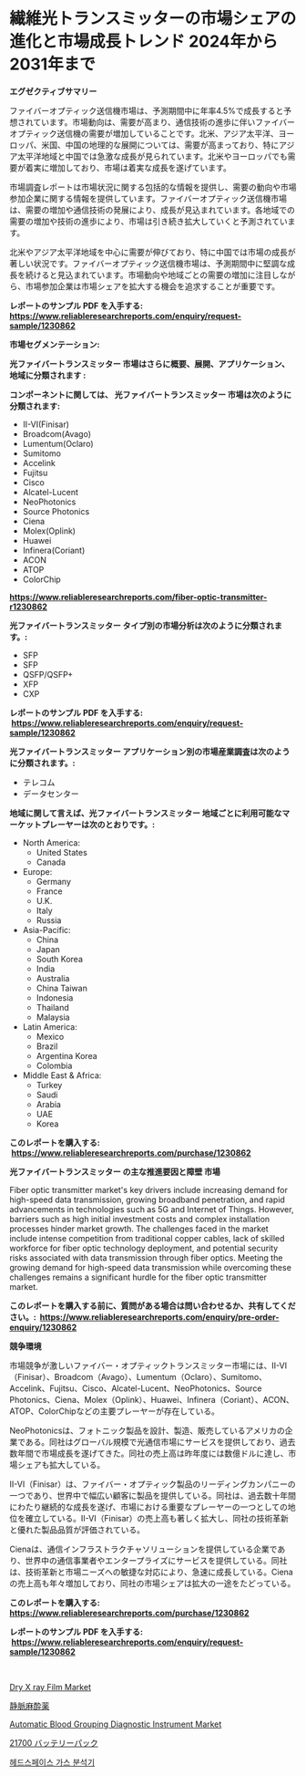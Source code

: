 <p><h1>繊維光トランスミッターの市場シェアの進化と市場成長トレンド 2024年から2031年まで</h1></p><p><strong>エグゼクティブサマリー</strong></p>
<p><p>ファイバーオプティック送信機市場は、予測期間中に年率4.5%で成長すると予想されています。市場動向は、需要が高まり、通信技術の進歩に伴いファイバーオプティック送信機の需要が増加していることです。北米、アジア太平洋、ヨーロッパ、米国、中国の地理的な展開については、需要が高まっており、特にアジア太平洋地域と中国では急激な成長が見られています。北米やヨーロッパでも需要が着実に増加しており、市場は着実な成長を遂げています。</p><p>市場調査レポートは市場状況に関する包括的な情報を提供し、需要の動向や市場参加企業に関する情報を提供しています。ファイバーオプティック送信機市場は、需要の増加や通信技術の発展により、成長が見込まれています。各地域での需要の増加や技術の進歩により、市場は引き続き拡大していくと予測されています。</p><p>北米やアジア太平洋地域を中心に需要が伸びており、特に中国では市場の成長が著しい状況です。ファイバーオプティック送信機市場は、予測期間中に堅調な成長を続けると見込まれています。市場動向や地域ごとの需要の増加に注目しながら、市場参加企業は市場シェアを拡大する機会を追求することが重要です。</p></p>
<p><strong>レポートのサンプル PDF を入手する: <a href="https://www.reliableresearchreports.com/enquiry/request-sample/1230862">https://www.reliableresearchreports.com/enquiry/request-sample/1230862</a></strong></p>
<p><strong>市場セグメンテーション:</strong></p>
<p><strong> 光ファイバートランスミッター 市場はさらに概要、展開、アプリケーション、地域に分類されます :</strong></p>
<p><strong>コンポーネントに関しては、 光ファイバートランスミッター 市場は次のように分類されます: &nbsp;</strong></p>
<p><ul><li>II-VI(Finisar)</li><li>Broadcom(Avago)</li><li>Lumentum(Oclaro)</li><li>Sumitomo</li><li>Accelink</li><li>Fujitsu</li><li>Cisco</li><li>Alcatel-Lucent</li><li>NeoPhotonics</li><li>Source Photonics</li><li>Ciena</li><li>Molex(Oplink)</li><li>Huawei</li><li>Infinera(Coriant)</li><li>ACON</li><li>ATOP</li><li>ColorChip</li></ul></p>
<p><strong><a href="https://www.reliableresearchreports.com/fiber-optic-transmitter-r1230862">https://www.reliableresearchreports.com/fiber-optic-transmitter-r1230862</a></strong></p>
<p><strong> 光ファイバートランスミッター タイプ別の市場分析は次のように分類されます。:</strong></p>
<p><ul><li>SFP</li><li>SFP</li><li>QSFP/QSFP+</li><li>XFP</li><li>CXP</li></ul></p>
<p><strong>レポートのサンプル PDF を入手する: &nbsp;<a href="https://www.reliableresearchreports.com/enquiry/request-sample/1230862">https://www.reliableresearchreports.com/enquiry/request-sample/1230862</a></strong></p>
<p><strong> 光ファイバートランスミッター アプリケーション別の市場産業調査は次のように分類されます。:</strong></p>
<p><ul><li>テレコム</li><li>データセンター</li></ul></p>
<p><strong>地域に関して言えば、光ファイバートランスミッター 地域ごとに利用可能なマーケットプレーヤーは次のとおりです。:</strong></p>
<p><ul>
    <li>
        North America:
        <ul>
            <li>United States</li>
            <li>Canada</li>
        </ul>
    </li>
    <li>
        Europe:
        <ul>
            <li>Germany</li>
            <li>France</li>
            <li>U.K.</li>
            <li>Italy</li>
            <li>Russia</li>
        </ul>
    </li>
    <li>
        Asia-Pacific:
        <ul>
            <li>China</li>
            <li>Japan</li>
            <li>South Korea</li>
            <li>India</li>
            <li>Australia</li>
            <li>China Taiwan</li>
            <li>Indonesia</li>
            <li>Thailand</li>
            <li>Malaysia</li>
        </ul>
    </li>
    <li>
        Latin America:
        <ul>
            <li>Mexico</li>
            <li>Brazil</li>
            <li>Argentina Korea</li>
            <li>Colombia</li>
        </ul>
    </li>
    <li>
        Middle East & Africa:
        <ul>
            <li>Turkey</li>
            <li>Saudi</li>
            <li>Arabia</li>
            <li>UAE</li>
            <li>Korea</li>
        </ul>
    </li>
    </ul></p>
<p><strong>このレポートを購入する: &nbsp;<a href="https://www.reliableresearchreports.com/purchase/1230862">https://www.reliableresearchreports.com/purchase/1230862</a></strong></p>
<p><strong>光ファイバートランスミッター の主な推進要因と障壁 市場</strong></p>
<p><p>Fiber optic transmitter market's key drivers include increasing demand for high-speed data transmission, growing broadband penetration, and rapid advancements in technologies such as 5G and Internet of Things. However, barriers such as high initial investment costs and complex installation processes hinder market growth. The challenges faced in the market include intense competition from traditional copper cables, lack of skilled workforce for fiber optic technology deployment, and potential security risks associated with data transmission through fiber optics. Meeting the growing demand for high-speed data transmission while overcoming these challenges remains a significant hurdle for the fiber optic transmitter market.</p></p>
<p><strong>このレポートを購入する前に、質問がある場合は問い合わせるか、共有してください。:&nbsp; <a href="https://www.reliableresearchreports.com/enquiry/pre-order-enquiry/1230862">https://www.reliableresearchreports.com/enquiry/pre-order-enquiry/1230862</a></strong></p>
<p><strong>競争環境</strong></p>
<p><p>市場競争が激しいファイバー・オプティックトランスミッター市場には、II-VI（Finisar）、Broadcom（Avago）、Lumentum（Oclaro）、Sumitomo、Accelink、Fujitsu、Cisco、Alcatel-Lucent、NeoPhotonics、Source Photonics、Ciena、Molex（Oplink）、Huawei、Infinera（Coriant）、ACON、ATOP、ColorChipなどの主要プレーヤーが存在している。</p><p>NeoPhotonicsは、フォトニック製品を設計、製造、販売しているアメリカの企業である。同社はグローバル規模で光通信市場にサービスを提供しており、過去数年間で市場成長を遂げてきた。同社の売上高は昨年度には数億ドルに達し、市場シェアも拡大している。</p><p>II-VI（Finisar）は、ファイバー・オプティック製品のリーディングカンパニーの一つであり、世界中で幅広い顧客に製品を提供している。同社は、過去数十年間にわたり継続的な成長を遂げ、市場における重要なプレーヤーの一つとしての地位を確立している。II-VI（Finisar）の売上高も著しく拡大し、同社の技術革新と優れた製品品質が評価されている。</p><p>Cienaは、通信インフラストラクチャソリューションを提供している企業であり、世界中の通信事業者やエンタープライズにサービスを提供している。同社は、技術革新と市場ニーズへの敏捷な対応により、急速に成長している。Cienaの売上高も年々増加しており、同社の市場シェアは拡大の一途をたどっている。</p></p>
<p><strong>このレポートを購入する: &nbsp; <a href="https://www.reliableresearchreports.com/purchase/1230862">https://www.reliableresearchreports.com/purchase/1230862</a></strong></p>
<p><strong>レポートのサンプル PDF を入手する: &nbsp;<a href="https://www.reliableresearchreports.com/enquiry/request-sample/1230862">https://www.reliableresearchreports.com/enquiry/request-sample/1230862</a></strong><strong></strong></p>
<p>&nbsp;</p>
<p><p><a href="https://github.com/beatblasta/Market-Research-Report-List-2/blob/main/dry-x-ray-film-market.md">Dry X ray Film Market</a></p><p><a href="https://medium.com/@elishelacruz56456/%E9%9D%99%E8%84%88%E5%86%85%E9%BA%BB%E9%85%94%E8%96%AC%E5%B8%82%E5%A0%B4%E3%81%AE%E8%A6%8F%E6%A8%A1%E3%81%A8%E5%B8%82%E5%A0%B4%E3%83%88%E3%83%AC%E3%83%B3%E3%83%89-%E5%AE%8C%E5%85%A8%E3%81%AA%E7%94%A3%E6%A5%AD%E6%A6%82%E8%A6%81-2024%E5%B9%B4%E3%81%8B%E3%82%892031%E5%B9%B4-95886c9852d7">静脈麻酔薬</a></p><p><a href="https://github.com/shotows/Market-Research-Report-List-2/blob/main/automatic-blood-grouping-diagnostic-instrument-market.md">Automatic Blood Grouping Diagnostic Instrument Market</a></p><p><a href="https://medium.com/@alliegrater55/21700%E3%83%90%E3%83%83%E3%83%86%E3%83%AA%E3%83%BC%E3%83%91%E3%83%83%E3%82%AF%E5%B8%82%E5%A0%B4%E3%81%AE%E8%A6%8F%E6%A8%A1-cagr-%E3%83%88%E3%83%AC%E3%83%B3%E3%83%89-2024-2030-0ead19092442">21700 バッテリーパック</a></p><p><a href="https://medium.com/@sophieinleeds/%ED%97%A4%EB%93%9C%EC%8A%A4%ED%8E%98%EC%9D%B4%EC%8A%A4-%EA%B0%80%EC%8A%A4-%EB%B6%84%EC%84%9D%EA%B8%B0-%EC%8B%9C%EC%9E%A5-%EC%8B%9C%EC%9E%A5-%EC%A0%90%EC%9C%A0%EC%9C%A8-%EC%8B%9C%EC%9E%A5-%EB%8F%99%ED%96%A5-%EB%B0%8F-%EB%AF%B8%EB%9E%98-%EC%84%B1%EC%9E%A5-%ED%83%90%EC%83%89-1c4bfec3047b">헤드스페이스 가스 분석기</a></p></p>